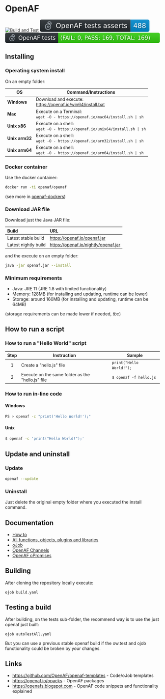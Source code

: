 # OpenAF

[![Build and Test](https://github.com/OpenAF/openaf/actions/workflows/build-and-test.yml/badge.svg)](https://github.com/OpenAF/openaf/actions/workflows/build-and-test.yml)
![asserts](tests/asserts.svg)
[![tests](tests/results.svg)](tests/autoTestAll.md)

## Installing

### Operating system install

On an empty folder:

| OS | Command/Instructions |
|----|----------------------|
| **Windows** | Download and execute:<br/> https://openaf.io/win64/install.bat |
| **Mac** | Execute on a Terminal:<br/>````wget -O - https://openaf.io/mac64/install.sh \| sh```` |
| **Unix x86** | Execute on a shell:<br/>````wget -O - https://openaf.io/unix64/install.sh \| sh```` |
| **Unix arm32** | Execute on a shell:<br/>````wget -O - https://openaf.io/arm32/install.sh \| sh```` |
| **Unix arm64** | Execute on a shell:<br/>````wget -O - https://openaf.io/arm64/install.sh \| sh````|

### Docker container

Use the docker container:

````bash
docker run -ti openaf/openaf
````

(see more in [openaf-dockers](https://github.com/OpenAF/openaf-dockers))

### Download JAR file

Download just the Java JAR file:

| Build | URL |
|:----- |:--- |
| Latest stable build | https://openaf.io/openaf.jar |
| Latest nightly build | https://openaf.io/nightly/openaf.jar |

and the execute on an empty folder:

````bash
java -jar openaf.jar --install
````

### Minimum requirements

* Java: JRE 11 (JRE 1.8 with limited functionality)
* Memory: 128MB (for installing and updating, runtime can be lower)
* Storage: around 160MB (for installing and updating, runtime can be 64MB)

(storage requirements can be made lower if needed, _tbc_)

## How to run a script

### How to run a "Hello World" script

| Step | Instruction | Sample |
|:----:|-------------|--------|
| 1 | Create a "hello.js" file | ````print("Hello World!");```` |
| 2 | Execute on the same folder as the "hello.js" file | ````$ openaf -f hello.js```` |

### How to run in-line code

#### Windows

````sh
PS > openaf -c "print('Hello World!');"
````

#### Unix

````sh
$ openaf -c 'print("Hello World!");'
````

## Update and uninstall

### Update

````sh
openaf --update
````

### Uninstall

Just delete the original empty folder where you executed the install command.

## Documentation

* [How to](https://docs.openaf.io/docs/howto/)
* [All functions, objects, plugins and libraries](https://docs.openaf.io/docs/reference/)
* [oJob](https://docs.openaf.io/docs/concepts/oJob.html)
* [OpenAF Channels](https://docs.openaf.io/docs/concepts/OpenAF-Channels.html)
* [OpenAF oPromises](https://docs.openaf.io/docs/concepts/OpenAF-oPromise.html)
<!--* [Code tips & tricks](Tips-&-tricks)-->

## Building

After cloning the repository locally execute: 

````
ojob build.yaml
````

## Testing a build

After building, on the tests sub-folder, the recommend way is to use the just openaf just built:

````
ojob autoTestAll.yaml
````

But you can use a previous stable openaf build if the ow.test and ojob functionality could be broken by your changes.

## Links

* https://github.com/OpenAF/openaf-templates - Code/oJob templates
* https://openaf.io/opacks - OpenAF packages
* https://openafs.blogspot.com - OpenAF code snippets and functionality explained
